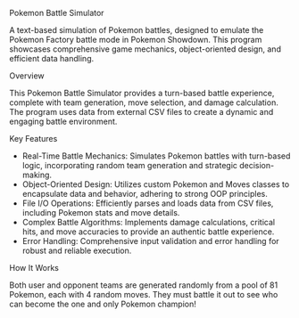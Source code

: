 Pokemon Battle Simulator

A text-based simulation of Pokemon battles, designed to emulate the Pokemon Factory battle mode in Pokemon Showdown. This program showcases comprehensive game mechanics, object-oriented design, and efficient data handling.

Overview

This Pokemon Battle Simulator provides a turn-based battle experience, complete with team generation, move selection, and damage calculation. The program uses data from external CSV files to create a dynamic and engaging battle environment.

Key Features
- Real-Time Battle Mechanics: Simulates Pokemon battles with turn-based logic, incorporating random team generation and strategic decision-making.
- Object-Oriented Design: Utilizes custom Pokemon and Moves classes to encapsulate data and behavior, adhering to strong OOP principles.
- File I/O Operations: Efficiently parses and loads data from CSV files, including Pokemon stats and move details.
- Complex Battle Algorithms: Implements damage calculations, critical hits, and move accuracies to provide an authentic battle experience.
- Error Handling: Comprehensive input validation and error handling for robust and reliable execution.

How It Works

Both user and opponent teams are generated randomly from a pool of 81 Pokemon, each with 4 random moves.
They must battle it out to see who can become the one and only Pokemon champion!
